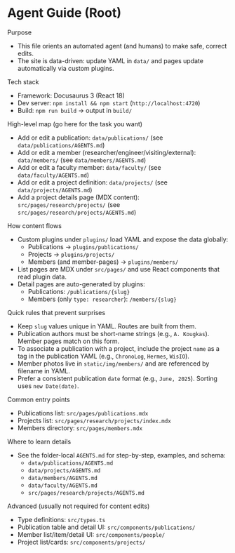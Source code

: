 # Agent Guide (Root)

Purpose

- This file orients an automated agent (and humans) to make safe, correct edits.
- The site is data-driven: update YAML in `data/` and pages update automatically via custom plugins.

Tech stack

- Framework: Docusaurus 3 (React 18)
- Dev server: `npm install && npm start` (`http://localhost:4720`)
- Build: `npm run build` → output in `build/`

High-level map (go here for the task you want)

- Add or edit a publication: `data/publications/` (see `data/publications/AGENTS.md`)
- Add or edit a member (researcher/engineer/visiting/external): `data/members/` (see `data/members/AGENTS.md`)
- Add or edit a faculty member: `data/faculty/` (see `data/faculty/AGENTS.md`)
- Add or edit a project definition: `data/projects/` (see `data/projects/AGENTS.md`)
- Add a project details page (MDX content): `src/pages/research/projects/` (see `src/pages/research/projects/AGENTS.md`)

How content flows

- Custom plugins under `plugins/` load YAML and expose the data globally:
  - Publications → `plugins/publications/`
  - Projects → `plugins/projects/`
  - Members (and member-pages) → `plugins/members/`
- List pages are MDX under `src/pages/` and use React components that read plugin data.
- Detail pages are auto-generated by plugins:
  - Publications: `/publications/{slug}`
  - Members (only `type: researcher`): `/members/{slug}`

Quick rules that prevent surprises

- Keep `slug` values unique in YAML. Routes are built from them.
- Publication authors must be short-name strings (e.g., `A. Kougkas`). Member pages match on this form.
- To associate a publication with a project, include the project `name` as a tag in the publication YAML (e.g., `ChronoLog`, `Hermes`, `WisIO`).
- Member photos live in `static/img/members/` and are referenced by filename in YAML.
- Prefer a consistent publication `date` format (e.g., `June, 2025`). Sorting uses `new Date(date)`.

Common entry points

- Publications list: `src/pages/publications.mdx`
- Projects list: `src/pages/research/projects/index.mdx`
- Members directory: `src/pages/members.mdx`

Where to learn details

- See the folder-local `AGENTS.md` for step-by-step, examples, and schema:
  - `data/publications/AGENTS.md`
  - `data/projects/AGENTS.md`
  - `data/members/AGENTS.md`
  - `data/faculty/AGENTS.md`
  - `src/pages/research/projects/AGENTS.md`

Advanced (usually not required for content edits)

- Type definitions: `src/types.ts`
- Publication table and detail UI: `src/components/publications/`
- Member list/item/detail UI: `src/components/people/`
- Project list/cards: `src/components/projects/`
